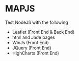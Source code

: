 # MAPJS
Test NodeJS with the following
  - Leaflet (Front End & Back End)
  - html and Jade pages
  - WinJs (Front End)
  - JQuery (Front End)
  - HighCharts (Front End)